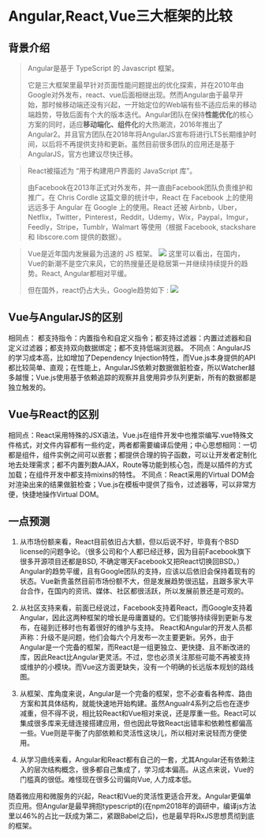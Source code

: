 # Angular,React,Vue三大框架的比较

## 背景介绍
>Angular是基于 TypeScript 的 Javascript 框架。
>
>它是三大框架里最早针对页面性能问题提出的优化探索，并在2010年由Google对外发布，react、vue后面相继出现。然而Angular由于最早开始，那时候移动端还没有兴起，一开始定位的Web端有些不适应后来的移动端趋势，导致后面有个大的版本迭代。Angular团队在保持**性能优化**的核心方案的同时，适应**移动端化、组件化**的大热潮流，2016年推出了Angular2。并且官方团队在2018年将AngularJS宣布将进行LTS长期维护时间，以后将不再提供支持和更新。虽然目前很多团队的应用还是基于AngularJS，官方也建议尽快迁移。

>React被描述为 “用于构建用户界面的 JavaScript 库”。
>
>由Facebook在2013年正式对外发布，并一直由Facebook团队负责维护和推广。在 Chris Cordle 这篇文章的统计中，React 在 Facebook 上的使用远远多于 Angular 在 Google 上的使用。React 还被 Airbnb，Uber，Netflix，Twitter，Pinterest，Reddit，Udemy，Wix，Paypal，Imgur，Feedly，Stripe，Tumblr，Walmart 等使用（根据 Facebook, stackshare 和 libscore.com 提供的数据）。

>Vue是近年国内发展最为迅速的 JS 框架。
![](https://user-gold-cdn.xitu.io/2019/6/30/16ba79460127cd31?imageView2/0/w/1280/h/960/format/webp/ignore-error/1)
这里可以看出，在国内，Vue的新潮不是空穴来风，它的热搜量还是稳居第一并继续持续提升的趋势。React, Angular都相对平缓。
>
>但在国外，react仍占大头，Google趋势如下 :
![](https://user-gold-cdn.xitu.io/2019/6/30/16ba78948101c826?imageView2/0/w/1280/h/960/format/webp/ignore-error/1)

## Vue与AngularJS的区别
相同点： 都支持指令：内置指令和自定义指令；都支持过滤器：内置过滤器和自定义过滤器；都支持双向数据绑定；都不支持低端浏览器。
不同点：AngularJS的学习成本高，比如增加了Dependency Injection特性，而Vue.js本身提供的API都比较简单、直观；在性能上，AngularJS依赖对数据做脏检查，所以Watcher越多越慢；Vue.js使用基于依赖追踪的观察并且使用异步队列更新，所有的数据都是独立触发的。
## Vue与React的区别 
相同点：React采用特殊的JSX语法，Vue.js在组件开发中也推崇编写.vue特殊文件格式，对文件内容都有一些约定，两者都需要编译后使用；中心思想相同：一切都是组件，组件实例之间可以嵌套；都提供合理的钩子函数，可以让开发者定制化地去处理需求；都不内置列数AJAX，Route等功能到核心包，而是以插件的方式加载；在组件开发中都支持mixins的特性。
不同点：React采用的Virtual DOM会对渲染出来的结果做脏检查；Vue.js在模板中提供了指令，过滤器等，可以非常方便，快捷地操作Virtual DOM。



## 一点预测
1. 从市场份额来看，React目前依旧占大额，但以后说不好，毕竟有个BSD license的问题争论。（很多公司和个人都已经迁移，因为目前Facebook旗下很多开源项目还都是BSD, 不确定哪天Facebook又把React切换回BSD。） Angular的趋势平缓，且有Google团队的支持，应该以后依旧会保持着现有的状态。Vue新贵虽然目前市场份额不大，但是发展趋势很迅猛，且跟多家大平台合作，在国内的资讯、媒体、社区都很活跃，所以发展前景还是可观的。

2. 从社区支持来看，前面已经说过，Facebook支持着React，而Google支持着Angular，因此这两种框架的增长是毋庸置疑的。它们能够持续得到更新与发布，在碰到迁移时也有着很好的维护与支持。
React和Angular的开发人员都声称：升级不是问题，他们会每六个月发布一次主要更新。另外，由于Angular是一个完备的框架，而React是一组更独立、更快捷、且不断改进的库，因此React比Angular更灵活。不过，您也必须关注那些可能不再被支持或维护的小模块。而Vue这方面更缺失，没有一个明确的长远版本规划的路线图。

3. 从框架、库角度来说，Angular是一个完备的框架，您不必查看各种库、路由方案和其具体结构，就能快速地开始构建。虽然Angualr4系列之后也在逐步减重，但不得不说，相比较React和Vue相对来说，还是厚重一些。React可以集成很多库来无缝连接搭建应用，但也因此导致React出错率和依赖性都偏高一些。Vue则是平衡了内部依赖和灵活性这块儿，所以相对来说轻而方便使用。

4. 从学习曲线来看，Angular和React都有自己的一套，尤其Angular还有依赖注入的层次结构概念，很多都自己集成了，学习成本偏高。从这点来说，Vue的门槛真的很低。难怪现在很多公司偏向Vue, 人力成本低。

随着微应用和微服务的兴起，React和Vue的灵活性更适合开发。Angular更偏单页应用。但Angular是最早拥抱typescript的(在npm2018年的调研中，编译js方法里以46%的占比一跃成为第二，紧跟Babel之后)，也是最早将RxJS思想贯彻到底的框架。


